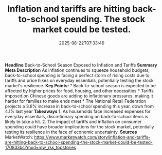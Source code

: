 ﻿---
title: "Inflation and tariffs are hitting back-to-school spending. The stock market could be tested."
date: "2025-08-22T07:33:49"
category: "Markets"
summary: ""
slug: "inflation and tariffs are hitting backtoschool spending the "
source_urls:
  - "https://www.marketwatch.com/story/inflation-and-tariffs-are-hitting-back-to-school-spending-the-stock-market-could-be-tested-170833bc?mod=mw_rss_topstories"
seo:
  title: "Inflation and tariffs are hitting back-to-school spending. The stock market could be tested. | Hash n Hedge"
  description: ""
  keywords: ["news", "markets", "brief"]
---
**Headline** Back-to-School Season Exposed to Inflation and Tariffs  **Summary Meta Description** As inflation continues to squeeze household budgets, back-to-school spending is facing a perfect storm of rising costs due to tariffs and price hikes on everyday essentials, potentially testing the stock market's resilience.  **Key Points:**  * Back-to-school season is expected to be affected by higher prices for food, housing, and other necessities * Tariffs imposed on Chinese goods are adding to inflationary pressures, making it harder for families to make ends meet * The National Retail Federation projects a 3.8% increase in back-to-school spending this year, down from 4.1% last year  **Takeaways**  1. As households face increased expenses for everyday essentials, discretionary spending on back-to-school items is likely to take a hit. 2. The impact of tariffs and inflation on consumer spending could have broader implications for the stock market, potentially testing its resilience in the face of economic uncertainty.  **Sources** MarketWatch: https://www.marketwatch.com/story/inflation-and-tariffs-are-hitting-back-to-school-spending-the-stock-market-could-be-tested-170833bc?mod=mw_rss_topstories 
